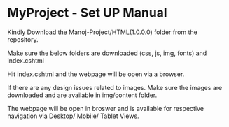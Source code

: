 # MyProject - Set UP Manual

Kindly Download the Manoj-Project/HTML(1.0.0.0) folder from the repository.

Make sure the below folders are downloaded (css, js, img, fonts) and index.cshtml

Hit index.cshtml and the webpage will be open via a browser.

If there are any design issues related to images. Make sure the images are downloaded and are available in img/content folder.

The webpage will be open in broswer and is available for respective navigation via Desktop/ Mobile/ Tablet Views.
